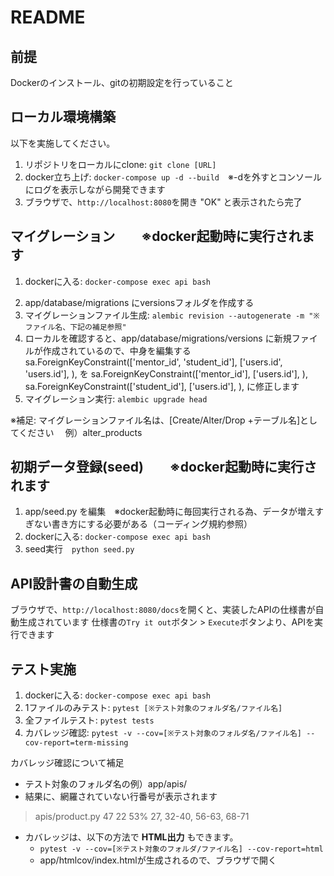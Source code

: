 # README

## 前提

Dockerのインストール、gitの初期設定を行っていること


## ローカル環境構築

以下を実施してください。

1. リポジトリをローカルにclone: `git clone [URL]`
2. docker立ち上げ: `docker-compose up -d --build`　※-dを外すとコンソールにログを表示しながら開発できます
3. ブラウザで、`http://localhost:8080`を開き "OK" と表示されたら完了

## マイグレーション　　※docker起動時に実行されます

1. dockerに入る: `docker-compose exec api bash`
<!-- 2. ディレクトリ移動: `cd database` ファイル階層が変わり不要になりました -->
2. app/database/migrations にversionsフォルダを作成する
3. マイグレーションファイル生成: `alembic revision --autogenerate -m "※ファイル名、下記の補足参照"`
4. ローカルを確認すると、app/database/migrations/versions に新規ファイルが作成されているので、中身を編集する
   sa.ForeignKeyConstraint(['mentor_id', 'student_id'], ['users.id', 'users.id'], ),
   を
   sa.ForeignKeyConstraint(['mentor_id'], ['users.id'], ),
   sa.ForeignKeyConstraint(['student_id'], ['users.id'], ),
   に修正します
5. マイグレーション実行: `alembic upgrade head`

※補足: マイグレーションファイル名は、[Create/Alter/Drop +テーブル名]としてください
　例）alter_products

## 初期データ登録(seed)　　※docker起動時に実行されます

1. app/seed.py を編集　※docker起動時に毎回実行される為、データが増えすぎない書き方にする必要がある（コーディング規約参照）
2. dockerに入る: `docker-compose exec api bash`
3. seed実行　`python seed.py`

## API設計書の自動生成

ブラウザで、`http://localhost:8080/docs`を開くと、実装したAPIの仕様書が自動生成されています
仕様書の`Try it out`ボタン > `Execute`ボタンより、APIを実行できます

## テスト実施

1. dockerに入る: `docker-compose exec api bash`
2. 1ファイルのみテスト: `pytest [※テスト対象のフォルダ名/ファイル名]`
3. 全ファイルテスト: `pytest tests`
4. カバレッジ確認: `pytest -v --cov=[※テスト対象のフォルダ名/ファイル名] --cov-report=term-missing`

カバレッジ確認について補足
- テスト対象のフォルダ名の例）app/apis/
- 結果に、網羅されていない行番号が表示されます

> apis/product.py       47     22    53%   27, 32-40, 56-63, 68-71

- カバレッジは、以下の方法で **HTML出力** もできます。
    - `pytest -v --cov=[※テスト対象のフォルダ/ファイル名] --cov-report=html`
    - app/htmlcov/index.htmlが生成されるので、ブラウザで開く
